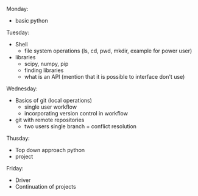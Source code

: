 Monday:
- basic python

Tuesday:
- Shell
    - file system operations (ls, cd, pwd, mkdir, example for power user)  
- libraries
    - scipy, numpy, pip 
    - finding libraries
    - what is an API (mention that it is possible to interface don't use) 

Wednesday:
- Basics of git (local operations)
    - single user workflow 
    - incorporating version control in workflow 
- git with remote repositories
    - two users single branch + conflict resolution 

Thusday:
- Top down approach python
- project

Friday:
- Driver
- Continuation of projects
